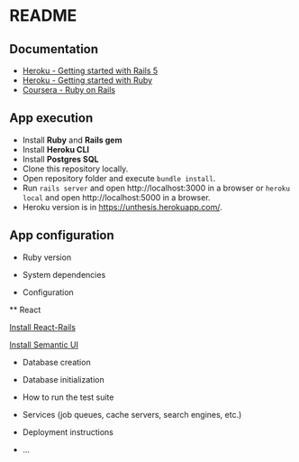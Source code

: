 # README

## Documentation

* [Heroku - Getting started with Rails 5](https://devcenter.heroku.com/articles/getting-started-with-rails5)
* [Heroku - Getting started with Ruby](https://devcenter.heroku.com/articles/getting-started-with-ruby)
* [Coursera - Ruby on Rails](https://www.coursera.org/specializations/ruby-on-rails)

## App execution

* Install **Ruby** and **Rails gem**
* Install **Heroku CLI**
* Install **Postgres SQL**
* Clone this repository locally.
* Open repository folder and execute `bundle install`.
* Run `rails server` and open http://localhost:3000 in a browser or `heroku local` and open http://localhost:5000 in a browser.
* Heroku version is in https://unthesis.herokuapp.com/.

## App configuration

* Ruby version

* System dependencies

* Configuration

** React 

[Install React-Rails](https://github.com/reactjs/react-rails)

[Install Semantic UI](https://github.com/ashtonthomas/sample-rails-react-semantic-ui-app)

* Database creation

* Database initialization

* How to run the test suite

* Services (job queues, cache servers, search engines, etc.)

* Deployment instructions

* ...
